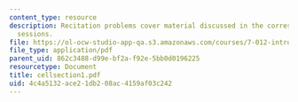 ```yaml
---
content_type: resource
description: Recitation problems cover material discussed in the corresponding lecture
  sessions.
file: https://ol-ocw-studio-app-qa.s3.amazonaws.com/courses/7-012-introduction-to-biology-fall-2004/4c4a5132ace21db208ac4159af03c242_cellsection1.pdf
file_type: application/pdf
parent_uid: 862c3488-d99e-bf2a-f92e-5bb0d0196225
resourcetype: Document
title: cellsection1.pdf
uid: 4c4a5132-ace2-1db2-08ac-4159af03c242
---
```


